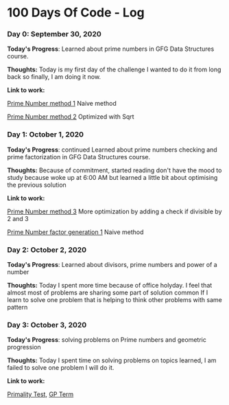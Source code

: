 # 100 Days Of Code - Log

### Day 0: September 30, 2020 


**Today's Progress**: Learned about prime numbers in GFG Data Structures course.

**Thoughts:** Today is my first day of the challenge I wanted to do it from long back so finally, I am doing it now.

**Link to work:** 

[Prime Number method 1](https://ide.geeksforgeeks.org/OOi0HEn8Ax) Naive method

[Prime Number method 2](https://ide.geeksforgeeks.org/tE5NB3Zvb7) Optimized with Sqrt


### Day 1: October 1, 2020 


**Today's Progress**: continued Learned about prime numbers checking and prime factorization in GFG Data Structures course.

**Thoughts:** Because of commitment, started reading don't have the mood to study because woke up at 6:00 AM but learned a little bit about  optimising the previous solution

**Link to work:** 

[Prime Number method 3](https://ide.geeksforgeeks.org/vcVp5vTbX5) More optimization by adding a check if divisible by 2 and 3

[Prime Number factor generation 1](https://ide.geeksforgeeks.org/8tv3XnVKNV) Naive method

### Day 2: October 2, 2020 


**Today's Progress**: Learned about divisors, prime numbers
and power of a number 

**Thoughts:** Today I spent more time because of office holyday. I feel that almost most of problems are sharing some part of solution common If I learn to solve one problem that is helping to think other problems with same pattern

### Day 3: October 3, 2020 


**Today's Progress**: solving problems on Prime numbers and geometric progression

**Thoughts:** Today I spent time on solving problems on topics learned, I am failed to solve one problem I will do it.

**Link to work:** 

[Primality Test](https://practice.geeksforgeeks.org/problems/primality-test/1),
[GP Term](https://practice.geeksforgeeks.org/problems/gp-term/1/)


